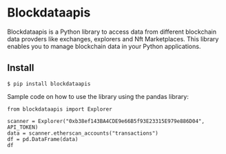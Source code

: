 # Blockdataapis
Blockdataapis is a Python library to access data from different blockchain data provders like exchanges, explorers and Nft Marketplaces. This library enables you to manage blockchain data in your Python applications.
## Install
    $ pip install blockdataapis

Sample code on how to use the library using the pandas library:

    from blockdataapis import Explorer
    
    scanner = Explorer("0xb38ef143BA4CDE9e66B5f93E23315E979e886D04", API_TOKEN)
    data = scanner.etherscan_accounts("transactions")
    df = pd.DataFrame(data)
    df